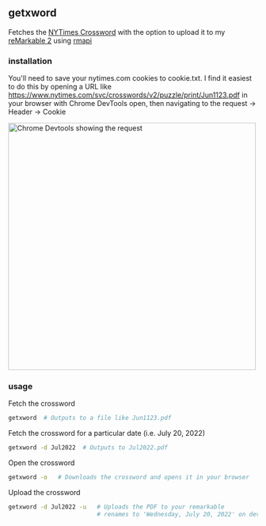 ## getxword

Fetches the [NYTimes Crossword](https://www.nytimes.com/crosswords) with the option to upload it to my [reMarkable 2](https://remarkable.com/) using [rmapi](https://github.com/juruen/rmapi)

### installation

You'll need to save your nytimes.com cookies to cookie.txt. I find it easiest to do this by opening a URL like https://www.nytimes.com/svc/crosswords/v2/puzzle/print/Jun1123.pdf in your browser with Chrome DevTools open, then navigating to the request -> Header -> Cookie

<img src="https://github.com/jdan/getxword/assets/287268/d89190cf-034d-44f4-9f12-bcd1d9afdf5c" width="500" alt="Chrome Devtools showing the request">

### usage

Fetch the crossword

```sh
getxword  # Outputs to a file like Jun1123.pdf
```

Fetch the crossword for a particular date (i.e. July 20, 2022)

```sh
getxword -d Jul2022  # Outputs to Jul2022.pdf
```

Open the crossword

```sh
getxword -o   # Downloads the crossword and opens it in your browser
```

Upload the crossword

```sh
getxword -d Jul2022 -u   # Uploads the PDF to your remarkable
                         # renames to 'Wednesday, July 20, 2022' on device
```
